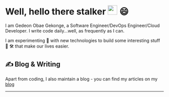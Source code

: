 # Well, hello there stalker <img src="./handwave.gif" width="30px"> 😄

I am Gedeon Obae Gekonge, a Software Engineer/DevOps Engineer/Cloud Developer. I write code daily...well, as frequently as I can.

I am experimenting 🔭 with new technologies to build some interesting stuff :rocket: :hammer_and_wrench: that make our lives easier.

## &#x270d; Blog & Writing

Apart from coding, I also maintain a blog - you can find my articles on my [blog](https://hashnode.com/Gedeonobae)

<hr/>
